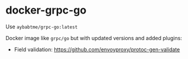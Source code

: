 # docker-grpc-go

Use `aybabtme/grpc-go:latest`

Docker image like `grpc/go` but with updated versions and added plugins:
- Field validation: https://github.com/envoyproxy/protoc-gen-validate
